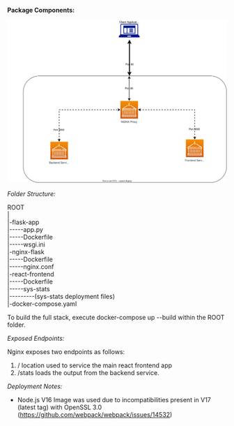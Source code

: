 **Package Components:**

![Alt text here](SolutionDiagram.svg)

_Folder Structure:_

ROOT\
|\
|-flask-app\
|-----app.py\
|-----Dockerfile\
|-----wsgi.ini\
|-nginx-flask\
|-----Dockerfile\
|-----nginx.conf\
|-react-frontend\
|-----Dockerfile\
|-----sys-stats\
|---------(sys-stats deployment files)\
|-docker-compose.yaml

To build the full stack, execute docker-compose up --build within the ROOT folder.

_Exposed Endpoints:_

Nginx exposes two endpoints as follows:
1) / location used to service the main react frontend app
2) /stats loads the output from the backend service.

_Deployment Notes:_
- Node.js V16 Image was used due to incompatibilities present in V17 (latest tag) with OpenSSL 3.0 (https://github.com/webpack/webpack/issues/14532)

